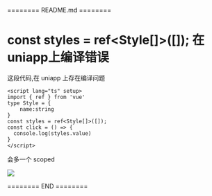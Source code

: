 ======== README.md ========

# const styles = ref<Style[]>([]); 在 uniapp上编译错误

这段代码,在 uniapp 上存在编译问题

```
<script lang="ts" setup>
import { ref } from 'vue'
type Style = {
	name:string
}
const styles = ref<Style[]>([]);
const click = () => {
  console.log(styles.value)
}
</script>
```

会多一个 scoped

![](https://yuhepicgo.oss-cn-beijing.aliyuncs.com/picgo/20250417200857.png)


======== END ========
